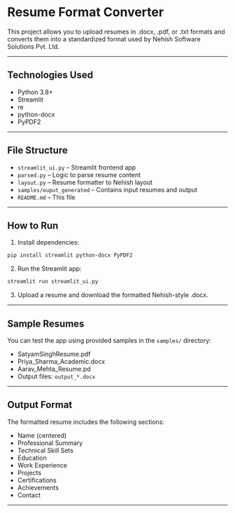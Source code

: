 # Resume Format Converter 

This project allows you to upload resumes in .docx, .pdf, or .txt formats and converts them into a standardized format used by Nehish Software Solutions Pvt. Ltd.

---

## Technologies Used

- Python 3.8+
- Streamlit
- re
- python-docx
- PyPDF2

---

##  File Structure

- `streamlit_ui.py` – Streamlit frontend app
- `parsed.py` – Logic to parse resume content
- `layout.py` – Resume formatter to Nehish layout
- `samples/ouput_generated` – Contains input resumes and output
- `README.md` – This file

---

##  How to Run

1. Install dependencies:

```bash
pip install streamlit python-docx PyPDF2
```

2. Run the Streamlit app:

```bash
streamlit run streamlit_ui.py
```

3. Upload a resume and download the formatted Nehish-style .docx.

---

##  Sample Resumes

You can test the app using provided samples in the `samples/` directory:

- SatyamSinghResume.pdf
- Priya_Sharma_Academic.docx
- Aarav_Mehta_Resume.pd
- Output files: `output_*.docx`

---

##  Output Format

The formatted resume includes the following sections:

- Name (centered)
- Professional Summary
- Technical Skill Sets
- Education
- Work Experience
- Projects
- Certifications
- Achievements
- Contact

---

